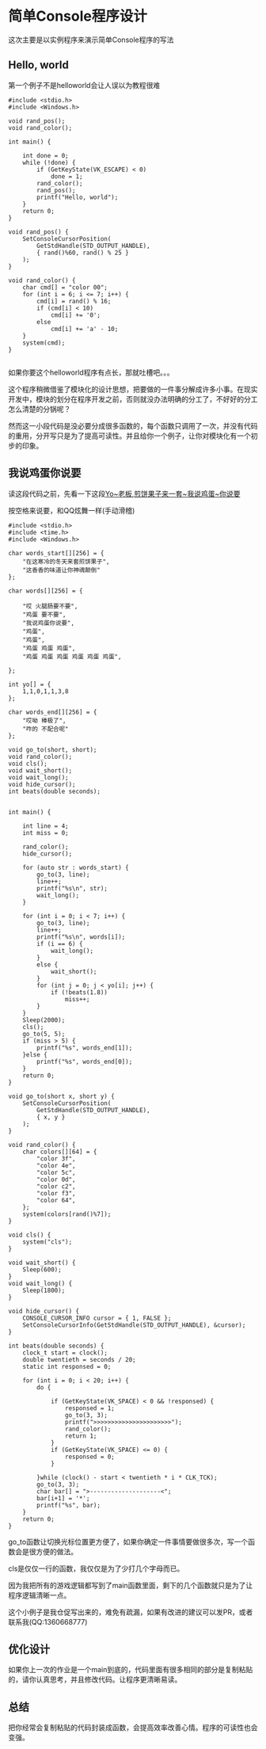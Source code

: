 # 简单Console程序设计

这次主要是以实例程序来演示简单Console程序的写法

## Hello, world

第一个例子不是helloworld会让人误以为教程很难


```
#include <stdio.h>
#include <Windows.h>

void rand_pos();
void rand_color();

int main() {

    int done = 0;
    while (!done) {
        if (GetKeyState(VK_ESCAPE) < 0)
            done = 1;
        rand_color();
        rand_pos();
        printf("Hello, world");
    }
    return 0;
}

void rand_pos() {
    SetConsoleCursorPosition(
        GetStdHandle(STD_OUTPUT_HANDLE),
        { rand()%60, rand() % 25 }
    );
}

void rand_color() {
    char cmd[] = "color 00";
    for (int i = 6; i <= 7; i++) {
        cmd[i] = rand() % 16;
        if (cmd[i] < 10)
            cmd[i] += '0';
        else
            cmd[i] += 'a' - 10;
    }
    system(cmd);
}


```
如果你要这个helloworld程序有点长，那就吐槽吧。。。

这个程序稍微借鉴了模块化的设计思想，把要做的一件事分解成许多小事。在现实开发中，模块的划分在程序开发之前，否则就没办法明确的分工了，不好好的分工怎么清楚的分锅呢？

然而这一小段代码是没必要分成很多函数的，每个函数只调用了一次，并没有代码的重用，分开写只是为了提高可读性。并且给你一个例子，让你对模块化有一个初步的印象。

## 我说鸡蛋你说要

读这段代码之前，先看一下这段[Yo~老板,煎饼果子来一套~我说鸡蛋~你说要](https://tv.sohu.com/v/dXMvMjAyNzMzNzE2Lzc5MDE5ODk0LnNodG1s.html)

按空格来说要，和QQ炫舞一样(手动滑稽)

```
#include <stdio.h>
#include <time.h>
#include <Windows.h>

char words_start[][256] = {
	"在这寒冷的冬天来套煎饼果子",
	"这香香的味道让你神魂颠倒"
};

char words[][256] = {
	
	"哎 火腿肠要不要",
	"鸡蛋 要不要",
	"我说鸡蛋你说要",
	"鸡蛋",
	"鸡蛋",
	"鸡蛋 鸡蛋 鸡蛋",
	"鸡蛋 鸡蛋 鸡蛋 鸡蛋 鸡蛋 鸡蛋",
	
};

int yo[] = {
	1,1,0,1,1,3,8
};

char words_end[][256] = {
	"哎呦 棒极了",
	"咋的 不配合呢"
};

void go_to(short, short);
void rand_color();
void cls();
void wait_short();
void wait_long();
void hide_cursor();
int beats(double seconds);


int main() {

	int line = 4;
	int miss = 0;

	rand_color();
	hide_cursor();

	for (auto str : words_start) {
		go_to(3, line);
		line++;
		printf("%s\n", str);
		wait_long();
	}

	for (int i = 0; i < 7; i++) {
		go_to(3, line);
		line++;
		printf("%s\n", words[i]);
		if (i == 6) {
			wait_long();
		}
		else {
			wait_short();
		}
		for (int j = 0; j < yo[i]; j++) {
			if (!beats(1.8))
				miss++;
		}
	}
	Sleep(2000);
	cls();
	go_to(5, 5);
	if (miss > 5) {
		printf("%s", words_end[1]);
	}else {
		printf("%s", words_end[0]);
	}
	return 0;
}

void go_to(short x, short y) {
	SetConsoleCursorPosition(
		GetStdHandle(STD_OUTPUT_HANDLE),
		{ x, y }
	);
}

void rand_color() {
	char colors[][64] = {
		"color 3f",
		"color 4e",
		"color 5c",
		"color 0d",
		"color c2",
		"color f3",
		"color 64",
	};
	system(colors[rand()%7]);
}

void cls() {
	system("cls");
}

void wait_short() {
	Sleep(600);
}
void wait_long() {
	Sleep(1800);
}

void hide_cursor() {
	CONSOLE_CURSOR_INFO cursor = { 1, FALSE };
	SetConsoleCursorInfo(GetStdHandle(STD_OUTPUT_HANDLE), &cursor);
}

int beats(double seconds) {
	clock_t start = clock();
	double twentieth = seconds / 20;
	static int responsed = 0;

	for (int i = 0; i < 20; i++) {
		do {
			
			if (GetKeyState(VK_SPACE) < 0 && !responsed) {
				responsed = 1;
				go_to(3, 3);
				printf(">>>>>>>>>>>>>>>>>>>>>>");
				rand_color();
				return 1;
			}
			if (GetKeyState(VK_SPACE) <= 0) {
				responsed = 0;
			}
				
		}while (clock() - start < twentieth * i * CLK_TCK);
		go_to(3, 3);
		char bar[] = ">--------------------<";
		bar[i+1] = '*';
		printf("%s", bar);
	}
	return 0;
}
```

go_to函数让切换光标位置更方便了，如果你确定一件事情要做很多次，写一个函数会是很方便的做法。

cls是仅仅一行的函数，我仅仅是为了少打几个字母而已。

因为我把所有的游戏逻辑都写到了main函数里面，剩下的几个函数就只是为了让程序逻辑清晰一点。

这个小例子是我仓促写出来的，难免有疏漏，如果有改进的建议可以发PR，或者联系我(QQ:1360668777)

## 优化设计

如果你上一次的作业是一个main到底的，代码里面有很多相同的部分是复制粘贴的，请你认真思考，并且修改代码。让程序更清晰易读。

## 总结

把你经常会复制粘贴的代码封装成函数，会提高效率改善心情。程序的可读性也会变强。
